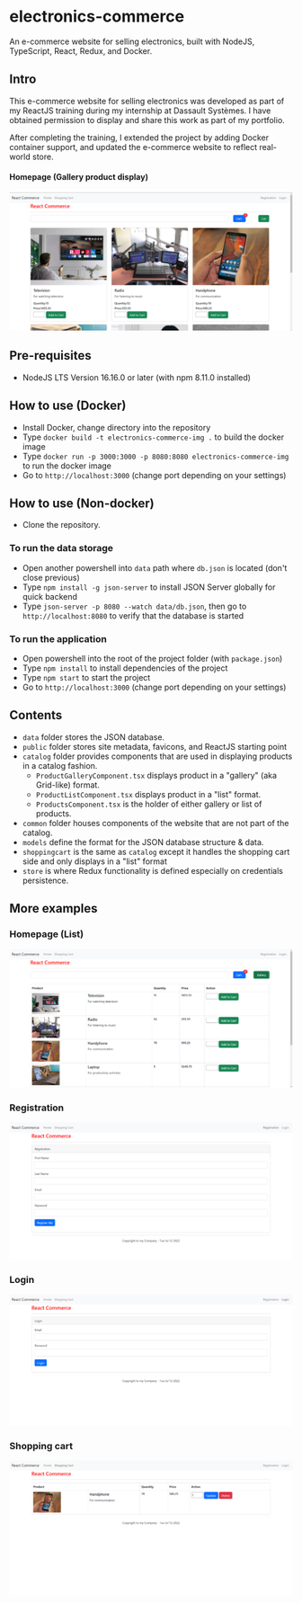 # electronics-commerce
An e-commerce website for selling electronics, built with NodeJS, TypeScript, React, Redux, and Docker. 

## Intro
This e-commerce website for selling electronics was developed as part of my ReactJS training during my internship at Dassault Systèmes. I have obtained permission to display and share this work as part of my portfolio. 

After completing the training, I extended the project by adding Docker container support, and updated the e-commerce website to reflect real-world store. 

#### Homepage (Gallery product display)

![Picture of Homepage (Gallery product display)](img/homepage-gallery.png)

## Pre-requisites

- NodeJS LTS Version 16.16.0 or later (with npm 8.11.0 installed)

## How to use (Docker)

- Install Docker, change directory into the repository
- Type `docker build -t electronics-commerce-img .` to build the docker image
- Type `docker run -p 3000:3000 -p 8080:8080 electronics-commerce-img` to run the docker image
- Go to `http://localhost:3000` (change port depending on your settings)

## How to use (Non-docker)

- Clone the repository.

### To run the data storage
- Open another powershell into `data` path where `db.json` is located (don't close previous)
- Type `npm install -g json-server` to install JSON Server globally for quick backend
- Type `json-server -p 8080 --watch data/db.json`, then go to `http://localhost:8080` to verify that the database is started

### To run the application
- Open powershell into the root of the project folder (with `package.json`)
- Type `npm install` to install dependencies of the project
- Type `npm start` to start the project
- Go to `http://localhost:3000` (change port depending on your settings)

## Contents

- `data` folder stores the JSON database.
- `public` folder stores site metadata, favicons, and ReactJS starting point
- `catalog` folder provides components that are used in displaying products in a catalog fashion.
    - `ProductGalleryComponent.tsx` displays product in a "gallery" (aka Grid-like) format.
    - `ProductListComponent.tsx` displays product in a "list" format.
    - `ProductsComponent.tsx` is the holder of either gallery or list of products.
- `common` folder houses components of the website that are not part of the catalog.
- `models` define the format for the JSON database structure & data.
- `shoppingcart` is the same as `catalog` except it handles the shopping cart side and only displays in a "list" format
- `store` is where Redux functionality is defined especially on credentials persistence.

## More examples

### Homepage (List)

![Picture of Homepage (List product display)](img/homepage-list.png)

### Registration

![Picture of registration screen](img/registration.png)

### Login

![Picture of login screen](img/Login.png)

### Shopping cart

![Picture of shopping cart](img/shopping-cart.png)
